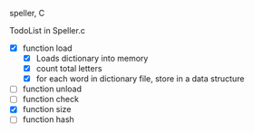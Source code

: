 
speller, C 

TodoList in Speller.c

- [x] function load
    - [x] Loads dictionary into memory
    - [x] count total letters
    - [x] for each word in dictionary file, store in a data structure

- [ ] function unload
- [ ] function check
- [x] function size
- [ ] function hash
